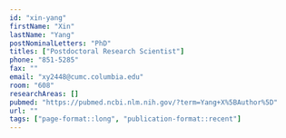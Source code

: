 ```yaml
---
id: "xin-yang"
firstName: "Xin"
lastName: "Yang"
postNominalLetters: "PhD"
titles: ["Postdoctoral Research Scientist"]
phone: "851-5285"
fax: ""
email: "xy2448@cumc.columbia.edu"
room: "608"
researchAreas: []
pubmed: "https://pubmed.ncbi.nlm.nih.gov/?term=Yang+X%5BAuthor%5D"
url: ""
tags: ["page-format::long", "publication-format::recent"]
---
```

